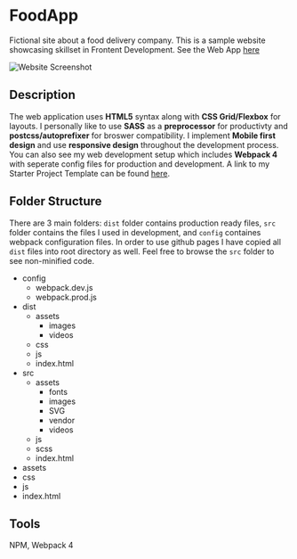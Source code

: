# FoodApp
Fictional site about a food delivery company. This is a sample website showcasing skillset in Frontent Development. See the Web App [here](https://kennybecerra.github.io/FoodApp/)

![Website Screenshot](https://github.com/kennybecerra/FoodApp/blob/master/src/assets/images/Website_Screenshot.png "Food App")

## Description
The web application uses **HTML5** syntax along with **CSS Grid/Flexbox** for layouts. I personally like to use **SASS** as a **preprocessor** for productivty and **postcss/autoprefixer** for broswer compatibility. I implement **Mobile first design** and use **responsive design** throughout the development process. You can also see my web development setup which includes **Webpack 4** with seperate config files for production and development. A link to my Starter Project Template can be found [here](https://github.com/kennybecerra/ProjectTemplate).

## Folder Structure

There are 3 main folders: `dist` folder contains production ready files, `src` folder contains the files I used in development, and `config` containes webpack configuration files. In order to use github pages I have copied all `dist` files into root directory as well. Feel free to browse the `src` folder to see non-minified code.

- config 
  - webpack.dev.js 
  - webpack.prod.js 
- dist
  - assets
    - images
    - videos
  - css
  - js
  - index.html
- src
  - assets
    - fonts
    - images
    - SVG
    - vendor
    - videos
  - js
  - scss
  - index.html
- assets
- css
- js
- index.html

## Tools
NPM, Webpack 4

